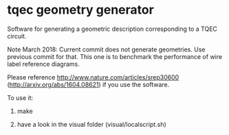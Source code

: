 # tqec geometry generator

Software for generating a geometric description corresponding to 
a TQEC circuit.


Note March 2018: Current commit does not generate geometries. Use previous commit for that.
This one is to benchmark the performance of wire label reference diagrams.

Please reference http://www.nature.com/articles/srep30600 (http://arxiv.org/abs/1604.08621) if you use the software.

To use it:

1) make

2) have a look in the visual folder (visual/localscript.sh)
